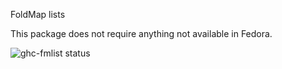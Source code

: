 FoldMap lists

This package does not require anything not available in Fedora.

![ghc-fmlist status](https://copr.fedorainfracloud.org/coprs/dshea/bdcs-haskell-deps/package/ghc-fmlist/status_image/last_build.png)
